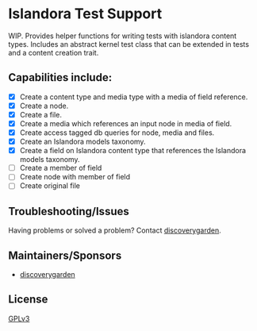 # Islandora Test Support

WIP. Provides helper functions for writing tests with islandora content types.
Includes an abstract kernel test class that can be extended in tests and a content creation trait.

## Capabilities include:

- [x] Create a content type and media type with a media of field reference.
- [x] Create a node.
- [x] Create a file.
- [x] Create a media which references an input node in media of field.
- [x] Create access tagged db queries for node, media and files.
- [x] Create an Islandora models taxonomy.
- [x] Create a field on Islandora content type that references the Islandora models taxonomy.
- [ ] Create a member of field
- [ ] Create node with member of field
- [ ] Create original file

## Troubleshooting/Issues

Having problems or solved a problem? Contact
[discoverygarden](http://www.discoverygarden.ca/).

## Maintainers/Sponsors

* [discoverygarden](http://www.discoverygarden.ca/)

## License
[GPLv3](https://www.gnu.org/licenses/gpl-3.0.txt)
